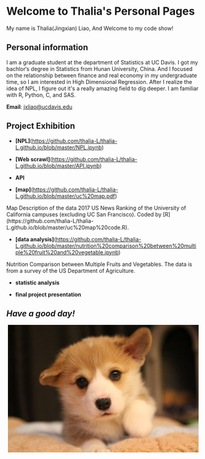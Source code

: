 # Welcome to Thalia's Personal Pages

My name is Thalia(Jingxian) Liao, And Welcome to my code show!

## Personal information

I am a graduate student at the department of Statistics at UC Davis. I got my bachlor‘s degree in Statistics from Hunan University, China. And I focused on the relationship between finance and real economy in my undergraduate time, so I am interested in High Dimensional Regression. After I realize the idea of NPL, I figure out it's a really amazing field to dig deeper. I am familiar with R, Python, C, and SAS.

**Email**: jxliao@ucdavis.edu

## Project Exhibition

- **[NPL]**(https://github.com/thalia-L/thalia-L.github.io/blob/master/NPL.ipynb) 



- **[Web scrawl]**(https://github.com/thalia-L/thalia-L.github.io/blob/master/API.ipynb)

- **API**

- **[map]**(https://github.com/thalia-L/thalia-L.github.io/blob/master/uc%20map.pdf) 

<p>Map Description of the data 2017 US News Ranking of the University of California campuses (excluding UC San Francisco).
Coded by [R](https://github.com/thalia-L/thalia-L.github.io/blob/master/uc%20map%20code.R).</p>

- **[data analysis]**(https://github.com/thalia-L/thalia-L.github.io/blob/master/nutrition%20comparison%20between%20multiple%20fruit%20and%20vegetable.ipynb)

<p>Nutrition Comparison between Multiple Fruits and Vegetables. The data is from a survey of the US Department of Agriculture.</p>

- **statistic analysis**

- **final project presentation**


## *Have a good day!*


<img src="1351c864341587bacede06533998184a.jpg" alt="Drawing" style="float: right;"/>



